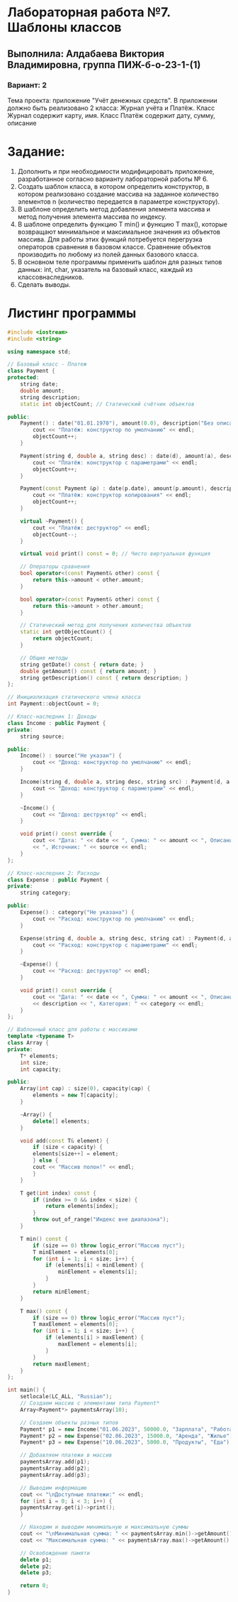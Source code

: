# Лабораторная работа №7. Шаблоны классов
## Выполнила: Алдабаева Виктория Владимировна, группа ПИЖ-б-о-23-1-(1)
### Вариант: 2

Тема проекта: приложение "Учёт денежных средств". 
В приложении должно быть реализовано 2 класса: Журнал учёта и Платёж. Класс Журнал содержит карту, имя. Класс Платёж содержит дату, сумму, описание

# Задание:
1. Дополнить и при необходимости модифицировать приложение, 
разработанное согласно варианту лабораторной работы № 6. 
2. Создать шаблон класса, в котором определить конструктор, в котором реализовано создание массива на заданное количество элементов n (количество передается в параметре конструктору).
3. В шаблоне определить метод добавления элемента массива и метод получения элемента массива по индексу.
4. В шаблоне определить функцию T min() и функцию T max(), которые возвращают минимальное и максимальное значения из объектов массива. Для работы этих функций потребуется перегрузка операторов сравнения в базовом классе. Сравнение объектов производить по любому из полей данных базового класса.
5. В основном теле программы применить шаблон для разных типов данных: int, char, указатель на базовый класс, каждый из классовнаследников. 
6. Сделать выводы.

# Листинг программы 

```cpp
#include <iostream>
#include <string>

using namespace std;

// Базовый класс - Платеж
class Payment {
protected:
    string date;
    double amount;
    string description;
    static int objectCount; // Статический счётчик объектов

public:
    Payment() : date("01.01.1970"), amount(0.0), description("Без описания") {
        cout << "Платёж: конструктор по умолчанию" << endl;
        objectCount++;
    }

    Payment(string d, double a, string desc) : date(d), amount(a), description(desc) {
        cout << "Платёж: конструктор с параметрами" << endl;
        objectCount++;
    }

    Payment(const Payment &p) : date(p.date), amount(p.amount), description(p.description) {
        cout << "Платёж: конструктор копирования" << endl;
        objectCount++;
    }

    virtual ~Payment() {
        cout << "Платёж: деструктор" << endl;
        objectCount--;
    }

    virtual void print() const = 0; // Чисто виртуальная функция

    // Операторы сравнения
    bool operator<(const Payment& other) const {
        return this->amount < other.amount;
    }

    bool operator>(const Payment& other) const {
        return this->amount > other.amount;
    }

    // Статический метод для получения количества объектов
    static int getObjectCount() {
        return objectCount;
    }

    // Общие методы
    string getDate() const { return date; }
    double getAmount() const { return amount; }
    string getDescription() const { return description; }
};

// Инициализация статического члена класса
int Payment::objectCount = 0;

// Класс-наследник 1: Доходы
class Income : public Payment {
private:
    string source;

public:
    Income() : source("Не указан") {
        cout << "Доход: конструктор по умолчанию" << endl;
    }

    Income(string d, double a, string desc, string src) : Payment(d, a, desc), source(src) {
        cout << "Доход: конструктор с параметрами" << endl;
    }

    ~Income() {
        cout << "Доход: деструктор" << endl;
    }

    void print() const override {
        cout << "Дата: " << date << ", Сумма: " << amount << ", Описание: " << description
        << ", Источник: " << source << endl;
    }
};

// Класс-наследник 2: Расходы
class Expense : public Payment {
private:
    string category;

public:
    Expense() : category("Не указана") {
        cout << "Расход: конструктор по умолчанию" << endl;
    }

    Expense(string d, double a, string desc, string cat) : Payment(d, a, desc), category(cat) {
        cout << "Расход: конструктор с параметрами" << endl;
    }

    ~Expense() {
        cout << "Расход: деструктор" << endl;
    }

    void print() const override {
        cout << "Дата: " << date << ", Сумма: " << amount << ", Описание: "
        << description << ", Категория: " << category << endl;
    }
};

// Шаблонный класс для работы с массивами
template <typename T>
class Array {
private:
    T* elements;
    int size;
    int capacity;

public:
    Array(int cap) : size(0), capacity(cap) {
        elements = new T[capacity];
    }

    ~Array() {
        delete[] elements;
    }

    void add(const T& element) {
        if (size < capacity) {
        elements[size++] = element;
        } else {
        cout << "Массив полон!" << endl;
        }
    }

    T get(int index) const {
        if (index >= 0 && index < size) {
            return elements[index];
        }
        throw out_of_range("Индекс вне диапазона");
    }

    T min() const {
        if (size == 0) throw logic_error("Массив пуст");
        T minElement = elements[0];
        for (int i = 1; i < size; i++) {
            if (elements[i] < minElement) {
                minElement = elements[i];
            }
        }
        return minElement;
    }

    T max() const {
        if (size == 0) throw logic_error("Массив пуст");
        T maxElement = elements[0];
        for (int i = 1; i < size; i++) {
            if (elements[i] > maxElement) {
                maxElement = elements[i];
            }
        }
        return maxElement;
    }
};

int main() {
    setlocale(LC_ALL, "Russian");
    // Создаем массив с элементами типа Payment*
    Array<Payment*> paymentsArray(10);

    // Создаем объекты разных типов
    Payment* p1 = new Income("01.06.2023", 50000.0, "Зарплата", "Работа");
    Payment* p2 = new Expense("02.06.2023", 15000.0, "Аренда", "Жилье");
    Payment* p3 = new Expense("10.06.2023", 5000.0, "Продукты", "Еда");

    // Добавляем платежи в массив
    paymentsArray.add(p1);
    paymentsArray.add(p2);
    paymentsArray.add(p3);

    // Выводим информацию
    cout << "\nДоступные платежи:" << endl;
    for (int i = 0; i < 3; i++) {
    paymentsArray.get(i)->print();
    }

    // Находим и выводим минимальную и максимальную суммы
    cout << "\nМинимальная сумма: " << paymentsArray.min()->getAmount() << endl;
    cout << "Максимальная сумма: " << paymentsArray.max()->getAmount() << endl;

    // Освобождение памяти
    delete p1;
    delete p2;
    delete p3;

    return 0;
}
```






